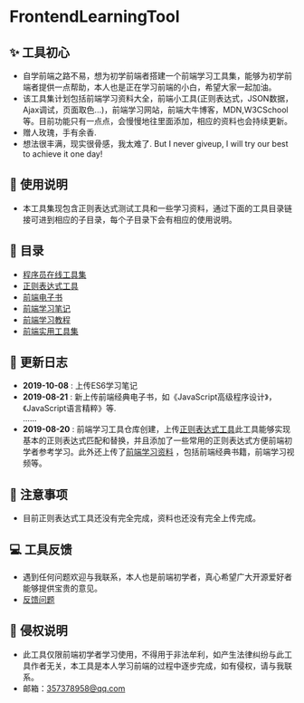 # FrontendLearningTool

## ✨ 工具初心
- 自学前端之路不易，想为初学前端者搭建一个前端学习工具集，能够为初学前端者提供一点帮助，本人也是正在学习前端的小白，希望大家一起加油。
- 该工具集计划包括前端学习资料大全，前端小工具(正则表达式，JSON数据，Ajax调试，页面取色...)，前端学习网站，前端大牛博客，MDN,W3CSchool等。目前功能只有一点点，会慢慢地往里面添加，相应的资料也会持续更新。
- 赠人玫瑰，手有余香.
- 想法很丰满，现实很骨感，我太难了. But I never giveup, I will try our best to achieve it one day!

## 👻 使用说明
- 本工具集现包含正则表达式测试工具和一些学习资料，通过下面的工具目录链接可进到相应的子目录，每个子目录下会有相应的使用说明。

## 📖 目录

- [程序员在线工具集](https://tool.lu/)
- [正则表达式工具](https://happycoding1024.github.io/FrontendLearningTool/src/regulationExpression.html)
- [前端电子书](https://happycoding1024.github.io/FrontendLearningTool/help/frontendLearningMaterial.html)
- [前端学习笔记](https://github.com/happyCoding1024/FrontendLearningTool/tree/master/file/%E5%AD%A6%E4%B9%A0%E7%AC%94%E8%AE%B0)
- [前端学习教程](https://happyCoding1024.github.io/FrontendLearningTool/file/前端学习教程/前端学习教程.html) 
- [前端实用工具集](https://happyCoding1024.github.io/FrontendLearningTool/file/前端实用工具集/前端实用工具集.html)
## 🔔 更新日志

- **2019-10-08** : 上传ES6学习笔记
- **2019-08-21** : 新上传前端经典电子书，如《JavaScript高级程序设计》，《JavaScript语言精粹》等.
<br>......
- **2019-08-20** : 前端学习工具仓库创建，上传[正则表达式工具](https://happycoding1024.github.io/FrontendLearningTool/src/regulationExpression.html)此工具能够实现基本的正则表达式匹配和替换，并且添加了一些常用的正则表达式方便前端初学者参考学习。此外还上传了[前端学习资料](https://happycoding1024.github.io/FrontendLearningTool/src/frontendLearningMaterial.html) ，包括前端经典书籍，前端学习视频等。

## 🚀 注意事项
- 目前正则表达式工具还没有完全完成，资料也还没有完全上传完成。

## 💻 工具反馈
- 遇到任何问题欢迎与我联系，本人也是前端初学者，真心希望广大开源爱好者能够提供宝贵的意见。
- [反馈问题](https://github.com/happyCoding1024/FrontendLearningTool/issues)

## 📜 侵权说明 
- 此工具仅限前端初学者学习使用，不得用于非法牟利，如产生法律纠纷与此工具作者无关，本工具是本人学习前端的过程中逐步完成，如有侵权，请与我联系。
- 邮箱：357378958@qq.com

